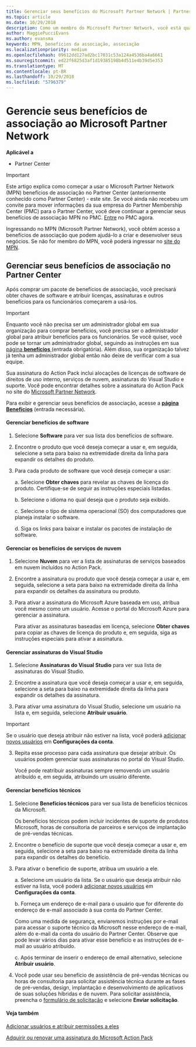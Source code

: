 ```yaml
---
title: Gerenciar seus benefícios do Microsoft Partner Network | Partner Center
ms.topic: article
ms.date: 10/29/2018
description: Como um membro do Microsoft Partner Network, você está qualificado para comprar certos benefícios de associação. Explica como ativar e gerenciar seus benefícios de associação no Partner Center.
author: MaggiePucciEvans
ms.author: evansma
keywords: MPN, benefícios da associação, associação
ms.localizationpriority: medium
ms.openlocfilehash: 09612dd127ad2bc17031c53a124a4536ba4a6661
ms.sourcegitcommit: ed22f6825d3af1d19385198b4d511e4b39d5e353
ms.translationtype: MT
ms.contentlocale: pt-BR
ms.lasthandoff: 10/29/2018
ms.locfileid: "5796379"
---
```

# <a name="manage-your-microsoft-partner-network-membership-benefits"></a>Gerencie seus benefícios de associação ao Microsoft Partner Network

**Aplicável a**

-  Partner Center

>[!IMPORTANT]
>Este artigo explica como começar a usar o Microsoft Partner Network (MPN) benefícios de associação no Partner Center (anteriormente conhecido como Partner Center) - este site. Se você ainda não recebeu um convite para mover informações da sua empresa do Partner Membership Center (PMC) para o Partner Center, você deve continuar a gerenciar seus benefícios de associação MPN no PMC. [Entre](https://partner.microsoft.com/_login?authType=OpenIdConnect) no PMC agora.   

Ingressando no MPN (Microsoft Partner Network), você obtém acesso a benefícios de associação que podem ajudá-lo a criar e desenvolver seus negócios. Se não for membro do MPN, você poderá ingressar no [site do MPN](https://partner.microsoft.com/membership).


## <a name="manage-your-membership-benefits-in-the-partner-center"></a>Gerenciar seus benefícios de associação no Partner Center

Após comprar um pacote de benefícios de associação, você precisará obter chaves de software e atribuir licenças, assinaturas e outros benefícios para os funcionários começarem a usá-los. 

>[!IMPORTANT]
>Enquanto você não precisa ser um administrador global em sua organização para comprar benefícios, você precisa ser o administrador global para atribuir benefícios para os funcionários.  Se você quiser, você pode se tornar um administrador global, seguindo as instruções em sua [página **benefícios** ](https://partnercenter.microsoft.com/pcv/partnership/benefits) (entrada obrigatória). Além disso, sua organização talvez já tenha um administrador global então não deixe de verificar com a sua equipe.

Sua assinatura do Action Pack inclui alocações de licenças de software de direitos de uso interno, serviços de nuvem, assinaturas do Visual Studio e suporte. Você pode encontrar detalhes sobre a assinatura do Action Pack no site do [Microsoft Partner Network](https://partner.microsoft.com/membership/internal-use-software).  

Para exibir e gerenciar seus benefícios de associação, acesse a [**página Benefícios**](https://partnercenter.microsoft.com/pcv/partnership/benefits) (entrada necessária).

#### <a name="manage-software-benefits"></a>Gerenciar benefícios de software

1.  Selecione **Software** para ver sua lista dos benefícios de software. 

2.  Encontre o produto que você deseja começar a usar e, em seguida, selecione a seta para baixo na extremidade direita da linha para expandir os detalhes do produto. 

3. Para cada produto de software que você deseja começar a usar:

    a. Selecione **Obter chaves** para revelar as chaves de licença do produto. Certifique-se de seguir as instruções especiais listadas.

    b. Selecione o idioma no qual deseja que o produto seja exibido.

    c. Selecione o tipo de sistema operacional (SO) dos computadores que planeja instalar o software.

    d. Siga os links para baixar e instalar os pacotes de instalação de software.


#### <a name="manage-cloud-services-benefits"></a>Gerenciar os benefícios de serviços de nuvem

1. Selecione **Nuvem** para ver a lista de assinaturas de serviços baseados em nuvem incluídos no Action Pack.

2. Encontre a assinatura ou produto que você deseja começar a usar e, em seguida, selecione a seta para baixo na extremidade direita da linha para expandir os detalhes da assinatura ou produto. 

3. Para ativar a assinatura do Microsoft Azure baseada em uso, atribua você mesmo como um usuário. Acesse o portal do Microsoft Azure para gerenciar a assinatura.

    Para ativar as assinaturas baseadas em licença, selecione **Obter chaves** para copiar as chaves de licença do produto e, em seguida, siga as instruções especiais para ativar a assinatura.  


#### <a name="manage-visual-studio-subscriptions"></a>Gerenciar assinaturas do Visual Studio

1. Selecione **Assinaturas do Visual Studio** para ver sua lista de assinaturas do Visual Studio. 

2. Encontre a assinatura que você deseja começar a usar e, em seguida, selecione a seta para baixo na extremidade direita da linha para expandir os detalhes da assinatura. 

3. Para ativar uma assinatura do Visual Studio, selecione um usuário na lista e, em seguida, selecione **Atribuir usuário**. 

> [!IMPORTANT]  
> Se o usuário que deseja atribuir não estiver na lista, você poderá [adicionar novos usuários](create-user-accounts-and-set-permissions.md) em **Configurações da conta**.

3. Repita esse processo para cada assinatura que desejar atribuir. Os usuários podem gerenciar suas assinaturas no portal do Visual Studio. 

    Você pode reatribuir assinaturas sempre removendo um usuário atribuído e, em seguida, atribuindo um usuário diferente. 

#### <a name="manage-technical-benefits"></a>Gerenciar benefícios técnicos

1. Selecione **Benefícios técnicos** para ver sua lista de benefícios técnicos da Microsoft.

    Os benefícios técnicos podem incluir incidentes de suporte de produtos Microsoft, horas de consultoria de parceiros e serviços de implantação de pré-vendas técnicas.   

2. Encontre o benefício de suporte que você deseja começar a usar e, em seguida, selecione a seta para baixo na extremidade direita da linha para expandir os detalhes do benefício. 

3. Para ativar o benefício de suporte, atribua um usuário a ele. 
   
    a.  Selecione um usuário da lista. Se o usuário que deseja atribuir não estiver na lista, você poderá [adicionar novos usuários](create-user-accounts-and-set-permissions.md) em **Configurações da conta**.

    b.  Forneça um endereço de e-mail para o usuário que for diferente do endereço de e-mail associado à sua conta do Partner Center. 
    
    Como uma medida de segurança, enviaremos instruções por e-mail para acessar o suporte técnico da Microsoft nesse endereço de e-mail, além do e-mail da conta do usuário do Partner Center. Observe que pode levar vários dias para ativar esse benefício e as instruções de e-mail ao usuário atribuído.    
    
    c.  Após terminar de inserir o endereço de email alternativo, selecione **Atribuir usuário**. 

4. Você pode usar seu benefício de assistência de pré-vendas técnicas ou horas de consultoria para solicitar assistência técnica durante as fases de pré-vendas, design, implantação e desenvolvimento de aplicativos de suas soluções híbridas e de nuvem. Para solicitar assistência, preencha o [formulário de solicitação](https://partnercenter.microsoft.com/pcv/partnership/benefits/createadvisoryhoursservicerequest
) e selecione **Enviar solicitação**.


#### <a name="see-also"></a>Veja também

[Adicionar usuários e atribuir permissões a eles](create-user-accounts-and-set-permissions.md)

[Adquirir ou renovar uma assinatura do Microsoft Action Pack](mpn-get-action-pack.md)


